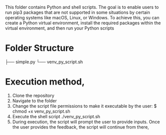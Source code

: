 This folder contains Python and shell scripts. 
The goal is to enable users to run pip3 packages that are not supported in some situations by certain operating systems like macOS, Linux, or Windows. 
To achieve this, you can create a Python virtual environment, install the required packages within the virtual environment, and then run your Python scripts

# Folder Structure

├── simple.py
└── venv_py_script.sh

# Execution method,
1. Clone the repository
2. Navigate to the folder
3. Change the script file permissions to make it executable by the user:
$ chmod +x venv_py_script.sh
4. Execute the shell script
./venv_py_script.sh
5. During execution, the script will prompt the user to provide inputs. Once the user provides the feedback, the script will continue from there,
   


